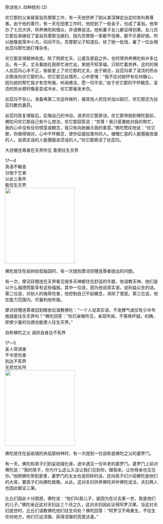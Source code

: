 原谅他人 四种胜利 (2)

优它那的父亲替富翁苏摩那工作，有一天他供养了刚从甚深禅定出定的舍利弗尊者。由于他的善行，有一天在田里工作时，他挖到了一些金子，也成了富翁。他举办了七日大供，供养佛陀和僧众，并请佛说法。他和妻子女儿都证得初果。女儿优它那后来嫁给了富翁苏摩那当媳妇，因为苏摩那一家都不信佛，都不乐善好施，所以她像是笼中小鸟，闷闷不乐。苏摩那父子知道后，给了她一批钱，雇了一位女佣丝蕊玛帮忙她打理杂务。

优它那变得精神奕奕，除了照顾丈夫、公婆及家庭之外，也时常供养佛陀和许多比丘。有一天，丈夫看她在厨房忙进忙出，笑她不知享福，只知忙着供养。这时的佣人丝蕊玛心术不正，偷偷爱上了优它那的丈夫。由于嫉忌，丝蕊玛拿了滚烫的热水企图泼向优它那的头。优它那见此情形，心中思惟：“我不应对她怀有任何瞋心，因为她的帮忙我才有空布施，听闻佛法，愿一切平安。”由于优它那的不怀瞋念，滚烫的热水顿时像是变成冷水，优它那毫发未伤。

丝蕊玛不甘心，准备再第二次这样做时，被其他人抓住并加以殴打，优它那还为丝蕊玛敷伤裹药。

丝蕊玛恢复理智后，后悔自己的冲动，请求优它那原谅。优它那带她到佛陀面前，佛陀问优它那自己有什么想法，优它那回答说：“世尊！我只感激她对我的帮忙，我的心中没有任何恨意或瞋念，我只有向她展示我的善意。”佛陀赞叹地说：“优它那，你做得很对，心中不怀瞋念，使你征服加害你的人。慷慨仁慈的人能慑服吝啬的人，说真实话的人能慑服说谎话的人。”优它那原谅了丝蕊玛。

大目犍连尊者在天界所见 善德往生天界

<div class="e2">
<div>
17～4<br>
 真语不瞋恚<br>
 分施于乞者<br>
 以此三条件<br>
 能往生天界
</div>
<img src="images/fjj-67-1.jpg" width="230" height="249"/>
</div>

佛陀居住在祇树给孤独园时，有一次提到摩诃目犍连尊者提出的问题。

有一次，摩诃目犍连在天界看见很多天神都住在舒适的华屋，他请教天神，他们是以什么福德而能享有这些福报。其中一位说，因为他说真实语，说利益众生的话。第二位说，对别人的侮辱伤害，他控制自己不起瞋念，涤除了恨意。第三位说，他在能力范围内，尽量利他布施。

摩诃目犍连尊者回到精舍后请教佛陀：“一个人说真实语，不发脾气或仅有少许布施就能往生天界吗？”佛陀回答：“你已亲眼所见，亲耳所闻，不需再怀疑。的确，即使少量的功德也能使人往生天界。”

自称佛陀之父 调伏自身达不死界

<div class="e2">
<div>
17～5<br>
 圣人常调身<br>
 不令受伤害<br>
 到达不死界<br>
 无悲忧处所
</div>
<img src="images/fjj-67-2.jpg" width="230" height="249"/>
</div>

佛陀居住在娑祇城的央祇那树林时，有一次提到一位自称是佛陀之父的婆罗门。

有一天，佛陀和弟子们到娑祇城化缘，途中遇见一位年老的婆罗门。婆罗门上前对佛陀说：“我的孩子，你为什么这么久没让我们见到你，跟我来，让你母亲也见见你。”他把佛陀带到家里，婆罗门的太太也说同样的话，还向孩子们介绍佛陀是他们的大哥，要孩子们向佛陀致敬。从此，这对夫妇供养佛陀并听佛陀说法，夫妇两人也因此都证三果。

比丘们因此十分困惑，佛陀说：“他们叫我儿子，是因为在过去某一世，我是他们的儿子。”佛陀亲近这对夫妇达三个月之久，这对夫妇因此证得阿罗汉果。当这对夫妇逝世时，比丘们请教佛陀他们往生何处？佛陀回答：“阿罗汉不再重生，不往生任何地方，他们已达涅槃，获得涅槃的究竟法喜。”
